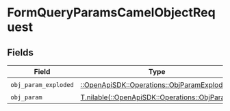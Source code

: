 # FormQueryParamsCamelObjectRequest


## Fields

| Field                                                                                     | Type                                                                                      | Required                                                                                  | Description                                                                               |
| ----------------------------------------------------------------------------------------- | ----------------------------------------------------------------------------------------- | ----------------------------------------------------------------------------------------- | ----------------------------------------------------------------------------------------- |
| `obj_param_exploded`                                                                      | [::OpenApiSDK::Operations::ObjParamExploded](../../models/operations/objparamexploded.md) | :heavy_check_mark:                                                                        | N/A                                                                                       |
| `obj_param`                                                                               | [T.nilable(::OpenApiSDK::Operations::ObjParam)](../../models/operations/objparam.md)      | :heavy_minus_sign:                                                                        | N/A                                                                                       |